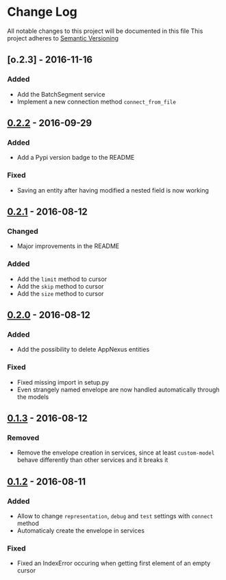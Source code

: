 # Change Log
All notable changes to this project will be documented in this file
This project adheres to [Semantic Versioning](http://semver.org/)

## [o.2.3] - 2016-11-16
### Added
 - Add the BatchSegment service
 - Implement a new connection method `connect_from_file`

## [0.2.2] - 2016-09-29
### Added
 - Add a Pypi version badge to the README

### Fixed
 - Saving an entity after having modified a nested field is now working

## [0.2.1] - 2016-08-12
### Changed
 - Major improvements in the README

### Added
 - Add the `limit` method to cursor
 - Add the `skip` method to cursor
 - Add the `size` method to cursor

## [0.2.0] - 2016-08-12
### Added
 - Add the possibility to delete AppNexus entities
 
### Fixed
 - Fixed missing import in setup.py
 - Even strangely named envelope are now handled automatically through the
   models

## [0.1.3] - 2016-08-12
### Removed
 - Remove the envelope creation in services, since at least `custom-model`
   behave differently than other services and it breaks it

## [0.1.2] - 2016-08-11
### Added
 - Allow to change `representation`, `debug` and `test` settings with `connect`
   method
 - Automaticaly create the envelope in services

### Fixed
 - Fixed an IndexError occuring when getting first element of an empty cursor


[Unreleased]: https://github.com/numberly/appnexus-client/compare/0.2.3...HEAD
[0.2.3]: https://github.com/numberly/appnexus-client/compare/0.2.2...0.2.3
[0.2.2]: https://github.com/numberly/appnexus-client/compare/0.2.1...0.2.2
[0.2.1]: https://github.com/numberly/appnexus-client/compare/0.2.0...0.2.1
[0.2.0]: https://github.com/numberly/appnexus-client/compare/0.1.3...0.2.0
[0.1.3]: https://github.com/numberly/appnexus-client/compare/0.1.2...0.1.3
[0.1.2]: https://github.com/numberly/appnexus-client/compare/04af0c9a447c235bb8ba2512f710ac905c5d0c48...0.1.2
